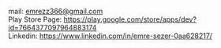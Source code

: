 mail: emrezz366@gmail.com\
Play Store Page: https://play.google.com/store/apps/dev?id=7664377097964883174 \
Linkedin: https://www.linkedin.com/in/emre-sezer-0aa628217/
